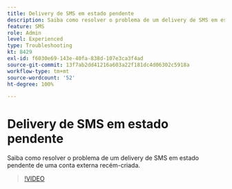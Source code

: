 ```yaml
---
title: Delivery de SMS em estado pendente
description: Saiba como resolver o problema de um delivery de SMS em estado pendente de uma conta externa recém-criada.
feature: SMS
role: Admin
level: Experienced
type: Troubleshooting
kt: 8429
exl-id: f6030e69-143e-40fa-838d-107e3ca3f4ad
source-git-commit: 13f7ab2dd41216a603a22f181dc4d06302c5918a
workflow-type: tm+mt
source-wordcount: '52'
ht-degree: 100%

---
```


# Delivery de SMS em estado pendente

Saiba como resolver o problema de um delivery de SMS em estado pendente de uma conta externa recém-criada.

>[!VIDEO](https://video.tv.adobe.com/v/335986?quality=12&learn=on)
